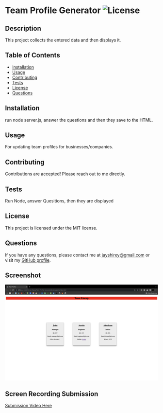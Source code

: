 
# Team Profile Generator ![License](https://img.shields.io/badge/License-MIT-blue.svg)

## Description
This project collects the entered data and then displays it.

## Table of Contents
* [Installation](#installation)
* [Usage](#usage)
* [Contributing](#contributing)
* [Tests](#tests)
* [License](#license)
* [Questions](#questions)

## Installation
run node server.js, answer the questions and then they save to the HTML.

## Usage
For updating team profiles for businesses/companies.

## Contributing
Contributions are accepted! Please reach out to me directly.

## Tests
Run Node, answer Quesitions, then they are displayed

## License
This project is licensed under the MIT license.

## Questions
If you have any questions, please contact me at jayshirey@gmail.com	 or visit my [GitHub profile](https://github.com/jpshirey5).

## Screenshot
![](develop/public/assets/images/Screen%20Shot%202023-04-22%20at%208.00.05%20PM%20.png)
## Screen Recording Submission
[Submission Video Here](https://drive.google.com/file/d/1PuTGfqUYq0KImvDSdSMgjXrEtd5nxf42/view?usp=share_link)